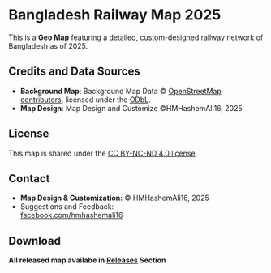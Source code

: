 # Bangladesh Railway Map 2025

This is a **Geo Map** featuring a detailed, custom-designed railway network of Bangladesh as of 2025.

## Credits and Data Sources

- **Background Map**: Background Map Data © [OpenStreetMap contributors](https://www.openstreetmap.org/copyright), licensed under the [ODbL](https://opendatacommons.org/licenses/odbl/).
- **Map Design**: Map Design and Customize ©HMHashemAli16, 2025.

## License

This map is shared under the [CC BY-NC-ND 4.0 license](https://creativecommons.org/licenses/by-nc-nd/4.0/).

## Contact

- **Map Design & Customization:**
  © HMHashemAli16, 2025
- Suggestions and Feedback:  
[facebook.com/hmhashemali16](https://www.facebook.com/hmhashemali16)

## Download

**All released map availabe in [Releases](https://github.com/HMHASHEMALI16/Geo_Map_of_Bangladesh_Railway_Network/releases) Section**
